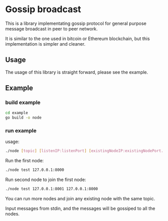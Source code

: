 # Gossip broadcast
This is a library implementating gossip protocol for general purpose message broadcast in peer to peer network.

It is similar to the one used in bitcoin or Ethereum blockchain, but this implementation is simpler and cleaner.

## Usage
The usage of this library is straight forward, please see the example.

## Example
### build example
```sh
cd example
go build -o node 
```
### run example
usage:
```sh
./node [topic] [listenIP:listenPort] [existingNodeIP:existingNodePort...]
```

Run the first node:
```sh
./node test 127.0.0.1:8000
```

Run second node to join the first node:
```sh
./node test 127.0.0.1:8001 127.0.0.1:8000
```

You can run more nodes and join any existing node with the same topic.

Input messages from stdin, and the messages will be gossiped to all the nodes.

